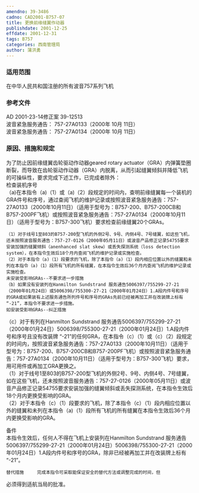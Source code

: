 ```yaml
---
amendno: 39-3486  
cadno: CAD2001-B757-07  
title: 更换前缘缝翼作动器  
publishdate: 2001-12-25  
effdate: 2001-12-31  
tags: B757  
categories: 西南管理局  
author: 蒲洪勇  
---
```

  
### 适用范围  
在中华人民共和国注册的所有波音757系列飞机  
  
<!--more-->  
### 参考文件  
AD 2001-23-14修正案 39-12513  
波音紧急服务通告： 757-27A0133（2000年 10月 11日）  
波音紧急服务通告： 757-27A0134（2000年 10月 11日）  
  
### 原因、措施和规定  
为了防止因前缘缝翼齿轮驱动作动器geared rotary actuator（GRA）内弹簧垫圈断裂，而导致在齿轮驱动作动器（GRA）内脱离，从而引起缝翼倾斜并降低飞机的可操纵性，要求完成下述工作，已完成者除外：  
    检查装机序号  
    （a)在本指令（a)（1）或（a)（2）段规定的时间内，查明前缘缝翼每一个装机的GRA件号和序号，通过查阅飞机的维护记录或按照波音紧急服务通告：757-27A0133（2000年10月11日）（适用于型号为：B757-200、B757-200CB和B757-200PF飞机）或按照波音紧急服务通告：757-27A0134（2000年10月11日）（适用于型号为：B757-300飞机）要求检查前缘缝翼20个GRAs。  
  
    （1）对于线号1至803的B757-200型飞机的外侧2号、9号、内侧4号、7号缝翼，如这些飞机，还未按照波音服务通告：757-27-0126（2000年05月11日）或波音产品修正记录54755要求安装加强的缝翼倾斜（anenhanced slat skew）或丢失探测系统（loss detection system），在本指令生效后18个月内查阅飞机的维护记录或实施检查。  
    （2）对于本指令（a)（1）段要求的飞机，除了本指令（a)（1）段内相应位置以外的缝翼和未列在本指令（a)（1）段所有飞机的所有缝翼，在本指令生效后36个月内查阅飞机的维护记录或实施检查。  
    未安装受影响GRAs--不要求进一步措施  
    （b）如果没有安装列在Hanmilton Sundstrand 服务通告5006397/755299-27-21（2000年01月24日）或5006398/755300-27-21（2000年01月24日）1.A段内件号和序号的GRA或如果装有上述服务通告所列件号和序号的GRAs先前已经被再加工并在改装牌上标有 “-21”，本指令不要求进一步措施。  
    如安装受影响GRAs--纠正措施  
（c）对于有列在Hanmilton Sundstrand 服务通告5006397/755299-27-21（2000年01月24日）5006398/755300-27-21（2000年01月24日）1.A段内件号和序号且没有改装牌 “-21”的任何GRA，在本指令（c）（1）或（c）（2）段规定的时间内，按照波音紧急服务通告：757-27A0133（2000年10月11日）（适用于型号为：B757-200、B757-200CB和B757-200PF飞机）或按照波音紧急服务通告：757-27A0134（2000年10月11日）（适用于型号为：B757-300飞机）要求，用可用件或再加工GRA更换之。  
    （1）对于线号1至803的B757-200型飞机的外侧2号、9号、内侧4号、7号缝翼，如在这些飞机，还未按照波音服务通告：757-27-0126（2000年05月11日）或波音产品修正记录54755要求安装加强的缝翼倾斜或丢失探测系统，在本指令生效后18个月内更换受影响的GRA。  
    （2）对于本指令（c）（1）段要求的飞机，除了本指令（c）（1）段内相应位置以外的缝翼和未列在本指令（a)（1）段所有飞机的所有缝翼在本指令生效后36个月内更换受影响的GRA。  
  
备件  
    本指令生效后，任何人不得在飞机上安装列在Hanmilton Sundstrand 服务通告5006397/755299-27-21（2000年01月24日）5006398/755300-27-21（2000年01月24日）1.A段内件号和序号的GRA，除非已经被再加工并在改装牌上标有 “-21”。  
  
    替代措施     完成本指令可采取能保证安全的替代方法或调整完成的时间，但  
必须得到适航当局的批准。  
